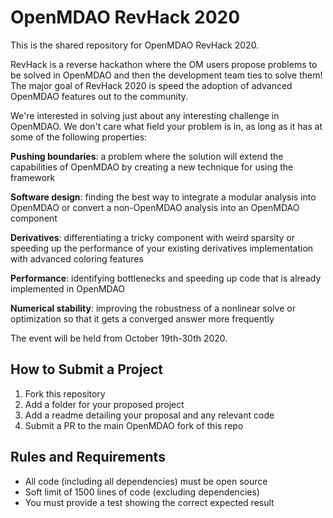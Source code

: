 # OpenMDAO RevHack 2020

This is the shared repository for OpenMDAO RevHack 2020. 

RevHack is a reverse hackathon where the OM users propose problems to be solved in OpenMDAO and then the development team ties to solve them! 
The major goal of RevHack 2020 is speed the adoption of advanced OpenMDAO features out to the community. 

We're interested in solving just about any interesting challenge in OpenMDAO. 
We don't care what field your problem is in, as long as it has at some of the following properties: 

**Pushing boundaries**: a problem where the solution will extend the capabilities of OpenMDAO by creating a new technique for using the framework 

**Software design**: finding the best way to integrate a modular analysis into OpenMDAO or convert a non-OpenMDAO analysis into an OpenMDAO component 

**Derivatives**: differentiating a tricky component with weird sparsity or speeding up the performance of your existing derivatives implementation with advanced coloring features

**Performance**: identifying bottlenecks and speeding up code that is already implemented in OpenMDAO 

**Numerical stability**: improving the robustness of a nonlinear solve or optimization so that it gets a converged answer more frequently


The event will be held from October 19th-30th 2020. 

## How to Submit a Project

1. Fork this repository
2. Add a folder for your proposed project
3. Add a readme detailing your proposal and any relevant code
4. Submit a PR to the main OpenMDAO fork of this repo

## Rules and Requirements

- All code (including all dependencies) must be open source 
- Soft limit of 1500 lines of code (excluding dependencies)
- You must provide a test showing the correct expected result